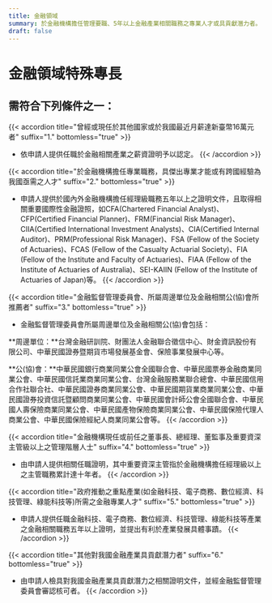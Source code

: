 ```yaml
---
title: 金融領域
summary: 於金融機構擔任管理要職、5年以上金融產業相關職務之專業人才或具貢獻潛力者。
draft: false
---
```

# 金融領域特殊專長

## 需符合下列條件**之一**：

{{< accordion title="曾經或現任於其他國家或於我國最近月薪達新臺幣16萬元者" suffix="1." bottomless="true" >}}

* 依申請人提供任職於金融相關產業之薪資證明予以認定。
{{< /accordion >}}

{{< accordion title="於金融機構擔任專業職務，具傑出專業才能或有跨國經驗為我國亟需之人才" suffix="2." bottomless="true" >}}

* 申請人提供於國內外金融機構擔任經理級職務五年以上之證明文件，且取得相關重要國際性金融證照，如CFA(Chartered Financial Analyst)、CFP(Certified Financial Planner)、FRM(Financial Risk Manager)、CIIA(Certified International Investment Analysts)、CIA(Certified Internal Auditor)、PRM(Professional Risk Manager)、FSA (Fellow of the Society of Actuaries)、FCAS (Fellow of the Casualty Actuarial Society)、FIA (Fellow of the Institute and Faculty of Actuaries)、FIAA (Fellow of the Institute of Actuaries of Australia)、SEI-KAIIN (Fellow of the Institute of Actuaries of Japan)等。
{{< /accordion >}}

{{< accordion title="金融監督管理委員會、所屬周邊單位及金融相關公(協)會所推薦者" suffix="3." bottomless="true" >}}

* 金融監督管理委員會所屬周邊單位及金融相關公(協)會包括：

**周邊單位：**台灣金融研訓院、財團法人金融聯合徵信中心、財金資訊股份有限公司、中華民國證券暨期貨市場發展基金會、保險事業發展中心等。

**公(協)會：**中華民國銀行商業同業公會全國聯合會、中華民國票券金融商業同業公會、中華民國信託業商業同業公會、台灣金融服務業聯合總會、中華民國信用合作社聯合社、中華民國證券商業同業公會、中華民國期貨業商業同業公會、中華民國證券投資信託暨顧問商業同業公會、中華民國會計師公會全國聯合會、中華民國人壽保險商業同業公會、中華民國產物保險商業同業公會、中華民國保險代理人商業公會、中華民國保險經紀人商業同業公會等。
{{< /accordion >}}

{{< accordion title="金融機構現任或前任之董事長、總經理、董監事及重要資深主管級以上之管理階層人士" suffix="4." bottomless="true" >}}

* 由申請人提供相關任職證明，其中重要資深主管指於金融機構擔任經理級以上之主管職務累計達十年者。
{{< /accordion >}}

{{< accordion title="政府推動之重點產業(如金融科技、電子商務、數位經濟、科技管理、綠能科技等)所需之金融專業人才" suffix="5." bottomless="true" >}}

* 申請人提供任職金融科技、電子商務、數位經濟、科技管理、綠能科技等產業之金融相關職務五年以上證明，並提出有利於產業發展具體事蹟。
{{< /accordion >}}

{{< accordion title="其他對我國金融產業具貢獻潛力者" suffix="6." bottomless="true" >}}

* 由申請人檢具對我國金融產業具貢獻潛力之相關證明文件，並經金融監督管理委員會審認核可者。
{{< /accordion >}}